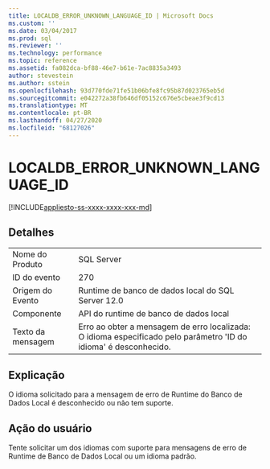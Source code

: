 ```yaml
---
title: LOCALDB_ERROR_UNKNOWN_LANGUAGE_ID | Microsoft Docs
ms.custom: ''
ms.date: 03/04/2017
ms.prod: sql
ms.reviewer: ''
ms.technology: performance
ms.topic: reference
ms.assetid: fa082dca-bf88-46e7-b61e-7ac8835a3493
author: stevestein
ms.author: sstein
ms.openlocfilehash: 93d770fde71fe51b06bfe8fc95b87d023765eb5d
ms.sourcegitcommit: e042272a38fb646df05152c676e5cbeae3f9cd13
ms.translationtype: MT
ms.contentlocale: pt-BR
ms.lasthandoff: 04/27/2020
ms.locfileid: "68127026"
---
```

# <a name="localdb_error_unknown_language_id"></a>LOCALDB_ERROR_UNKNOWN_LANGUAGE_ID
[!INCLUDE[appliesto-ss-xxxx-xxxx-xxx-md](../../includes/appliesto-ss-xxxx-xxxx-xxx-md.md)]
    
## <a name="details"></a>Detalhes  
  
|||  
|-|-|  
|Nome do Produto|SQL Server|  
|ID do evento|270|  
|Origem do Evento|Runtime de banco de dados local do SQL Server 12.0|  
|Componente|API do runtime de banco de dados local|  
|Texto da mensagem|Erro ao obter a mensagem de erro localizada: O idioma especificado pelo parâmetro 'ID do idioma' é desconhecido.|  
  
## <a name="explanation"></a>Explicação  
 O idioma solicitado para a mensagem de erro de Runtime do Banco de Dados Local é desconhecido ou não tem suporte.  
  
## <a name="user-action"></a>Ação do usuário  
 Tente solicitar um dos idiomas com suporte para mensagens de erro de Runtime de Banco de Dados Local ou um idioma padrão.  
  
  
